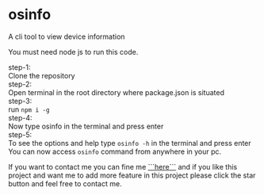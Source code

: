 # osinfo
</h1>A cli tool to view device information</h1>

You must need node js to run this code.

step-1: </br>
Clone the repository </br>
step-2: </br>
Open terminal in the root directory where package.json is situated </br>
step-3: </br>
run ```npm i -g``` </br>
step-4: </br>
Now type osinfo in the terminal and press enter </br>
step-5: </br>
To see the options and help type ```osinfo -h``` in the terminal and press enter </br>
You can now access ```osinfo``` command from anywhere in your pc.

<p>If you want to contact me you can fine me <a href="https://www.facebook.com/sadat.saim.50"> ```here```</a> and if you like this project and want me to add more feature in this project
please click the star button and feel free to contact me.</p>
